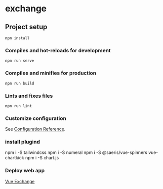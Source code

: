 # exchange

## Project setup
```
npm install
```

### Compiles and hot-reloads for development
```
npm run serve
```

### Compiles and minifies for production
```
npm run build
```

### Lints and fixes files
```
npm run lint
```

### Customize configuration
See [Configuration Reference](https://cli.vuejs.org/config/).


### install plugind
npm i -S tailwindcss
npm i -S numeral
npm i -S @saeris/vue-spinners vue-chartkick
npm i -S chart.js

### Deploy web app
[Vue Exchange](https://vue-exchange-art.netlify.app/)